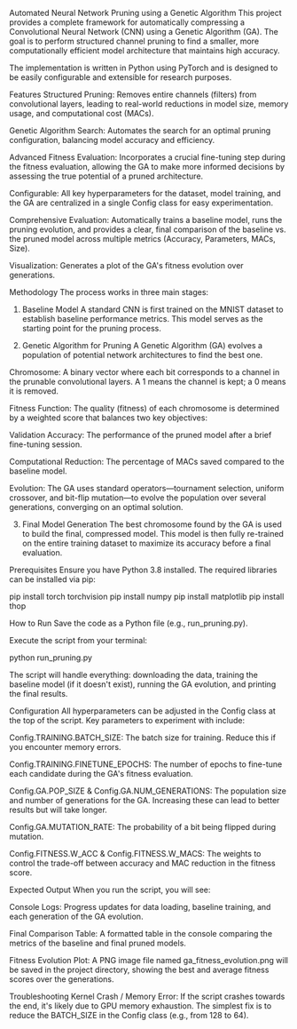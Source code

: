 Automated Neural Network Pruning using a Genetic Algorithm
This project provides a complete framework for automatically compressing a Convolutional Neural Network (CNN) using a Genetic Algorithm (GA). The goal is to perform structured channel pruning to find a smaller, more computationally efficient model architecture that maintains high accuracy.

The implementation is written in Python using PyTorch and is designed to be easily configurable and extensible for research purposes.

Features
Structured Pruning: Removes entire channels (filters) from convolutional layers, leading to real-world reductions in model size, memory usage, and computational cost (MACs).

Genetic Algorithm Search: Automates the search for an optimal pruning configuration, balancing model accuracy and efficiency.

Advanced Fitness Evaluation: Incorporates a crucial fine-tuning step during the fitness evaluation, allowing the GA to make more informed decisions by assessing the true potential of a pruned architecture.

Configurable: All key hyperparameters for the dataset, model training, and the GA are centralized in a single Config class for easy experimentation.

Comprehensive Evaluation: Automatically trains a baseline model, runs the pruning evolution, and provides a clear, final comparison of the baseline vs. the pruned model across multiple metrics (Accuracy, Parameters, MACs, Size).

Visualization: Generates a plot of the GA's fitness evolution over generations.

Methodology
The process works in three main stages:

1. Baseline Model
A standard CNN is first trained on the MNIST dataset to establish baseline performance metrics. This model serves as the starting point for the pruning process.

2. Genetic Algorithm for Pruning
A Genetic Algorithm (GA) evolves a population of potential network architectures to find the best one.

Chromosome: A binary vector where each bit corresponds to a channel in the prunable convolutional layers. A 1 means the channel is kept; a 0 means it is removed.

Fitness Function: The quality (fitness) of each chromosome is determined by a weighted score that balances two key objectives:

Validation Accuracy: The performance of the pruned model after a brief fine-tuning session.

Computational Reduction: The percentage of MACs saved compared to the baseline model.

Evolution: The GA uses standard operators—tournament selection, uniform crossover, and bit-flip mutation—to evolve the population over several generations, converging on an optimal solution.

3. Final Model Generation
The best chromosome found by the GA is used to build the final, compressed model. This model is then fully re-trained on the entire training dataset to maximize its accuracy before a final evaluation.

Prerequisites
Ensure you have Python 3.8 installed. The required libraries can be installed via pip:

pip install torch torchvision
pip install numpy
pip install matplotlib
pip install thop

How to Run
Save the code as a Python file (e.g., run_pruning.py).

Execute the script from your terminal:

python run_pruning.py

The script will handle everything: downloading the data, training the baseline model (if it doesn't exist), running the GA evolution, and printing the final results.

Configuration
All hyperparameters can be adjusted in the Config class at the top of the script. Key parameters to experiment with include:

Config.TRAINING.BATCH_SIZE: The batch size for training. Reduce this if you encounter memory errors.

Config.TRAINING.FINETUNE_EPOCHS: The number of epochs to fine-tune each candidate during the GA's fitness evaluation.

Config.GA.POP_SIZE & Config.GA.NUM_GENERATIONS: The population size and number of generations for the GA. Increasing these can lead to better results but will take longer.

Config.GA.MUTATION_RATE: The probability of a bit being flipped during mutation.

Config.FITNESS.W_ACC & Config.FITNESS.W_MACS: The weights to control the trade-off between accuracy and MAC reduction in the fitness score.

Expected Output
When you run the script, you will see:

Console Logs: Progress updates for data loading, baseline training, and each generation of the GA evolution.

Final Comparison Table: A formatted table in the console comparing the metrics of the baseline and final pruned models.

Fitness Evolution Plot: A PNG image file named ga_fitness_evolution.png will be saved in the project directory, showing the best and average fitness scores over the generations.

Troubleshooting
Kernel Crash / Memory Error: If the script crashes towards the end, it's likely due to GPU memory exhaustion. The simplest fix is to reduce the BATCH_SIZE in the Config class (e.g., from 128 to 64).
